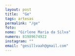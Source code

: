```yaml
---
layout: post
title:  "Ge"
tags: artesas
permalink: "/ge"
foto: 
nome: "Girlene Maria da Silva"
numero: 81989674922
instagram: ""
email: "gesillvaah@gmail.com"
---
```



  
